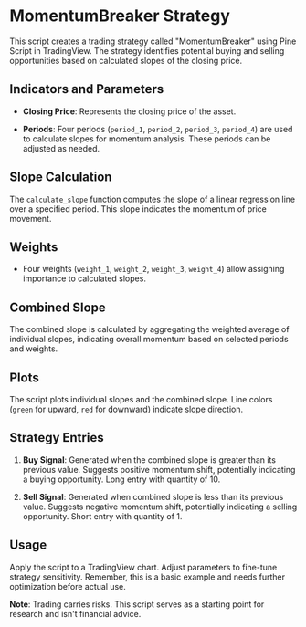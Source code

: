 # MomentumBreaker Strategy

This script creates a trading strategy called "MomentumBreaker" using Pine Script in TradingView. The strategy identifies potential buying and selling opportunities based on calculated slopes of the closing price.

## Indicators and Parameters

- **Closing Price**: Represents the closing price of the asset.

- **Periods**: Four periods (`period_1`, `period_2`, `period_3`, `period_4`) are used to calculate slopes for momentum analysis. These periods can be adjusted as needed.

## Slope Calculation

The `calculate_slope` function computes the slope of a linear regression line over a specified period. This slope indicates the momentum of price movement.

## Weights

- Four weights (`weight_1`, `weight_2`, `weight_3`, `weight_4`) allow assigning importance to calculated slopes.

## Combined Slope

The combined slope is calculated by aggregating the weighted average of individual slopes, indicating overall momentum based on selected periods and weights.

## Plots

The script plots individual slopes and the combined slope. Line colors (`green` for upward, `red` for downward) indicate slope direction.

## Strategy Entries

1. **Buy Signal**: Generated when the combined slope is greater than its previous value. Suggests positive momentum shift, potentially indicating a buying opportunity. Long entry with quantity of 10.

2. **Sell Signal**: Generated when combined slope is less than its previous value. Suggests negative momentum shift, potentially indicating a selling opportunity. Short entry with quantity of 1.

## Usage

Apply the script to a TradingView chart. Adjust parameters to fine-tune strategy sensitivity. Remember, this is a basic example and needs further optimization before actual use.

**Note**: Trading carries risks. This script serves as a starting point for research and isn't financial advice.
